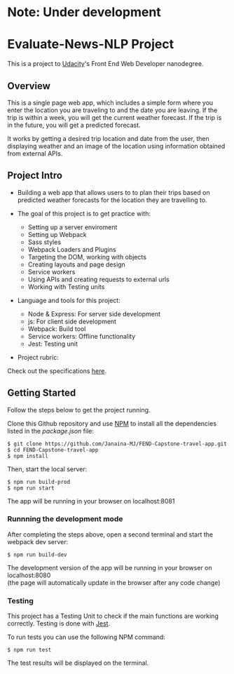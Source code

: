 # Note: Under development

# Evaluate-News-NLP Project

This is a project to [Udacity](https://www.udacity.com/us)'s Front End Web Developer nanodegree.

## Overview

This is a single page web app, which includes a simple form where you enter the location you are traveling to and the date you are leaving. If the trip is within a week, you will get the current weather forecast. If the trip is in the future, you will get a predicted forecast.

It works by getting a desired trip location and date from the user, then displaying weather and an image of the location using information obtained from external APIs.

## Project Intro

* Building a web app that allows users to to plan their trips based on predicted weather forecasts for the location they are travelling to.

* The goal of this project is to get practice with:
  - Setting up a server enviroment
  - Setting up Webpack
  - Sass styles
  - Webpack Loaders and Plugins
  - Targeting the DOM, working with objects
  - Creating layouts and page design
  - Service workers
  - Using APIs and creating requests to external urls
  - Working with Testing units 

* Language and tools for this project:
  - Node & Express: For server side development
  - js: For client side development
  - Webpack: Build tool
  - Service workers: Offline functionality
  - Jest: Testing unit

* Project rubric: 

Check out the specifications [here](https://review.udacity.com/#!/rubrics/2669/view).

## Getting Started

Follow the steps below to get the project running.

Clone this Github repository and use [NPM](https://www.w3schools.com/whatis/whatis_npm.asp) to install all the dependencies listed in the _package.json_ file:

```
$ git clone https://github.com/Janaina-MJ/FEND-Capstone-travel-app.git
$ cd FEND-Capstone-travel-app
$ npm install
```

Then, start the local server:

```
$ npm run build-prod
$ npm run start
```

The app will be running in your browser on localhost:8081

### Runnning the development mode

After completing the steps above, open a second terminal and start the webpack dev server:

`$ npm run build-dev`

The development version of the app will be running in your browser on localhost:8080  
(the page will automatically update in the browser after any code change)


### Testing

This project has a Testing Unit to check if the main functions are working correctly.
Testing is done with [Jest](https://jestjs.io/). 

To run tests you can use the following NPM command:

`$ npm run test`

The test results will be displayed on the terminal.
